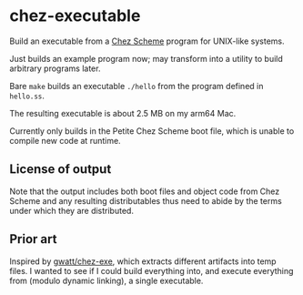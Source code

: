 # chez-executable

Build an executable from a [Chez Scheme](https://github.com/cisco/ChezScheme)
program for UNIX-like systems.

Just builds an example program now; may transform into a utility to build
arbitrary programs later.

Bare `make` builds an executable `./hello` from the program defined in
`hello.ss`.

The resulting executable is about 2.5 MB on my arm64 Mac.

Currently only builds in the Petite Chez Scheme boot file, which is unable to
compile new code at runtime.

## License of output

Note that the output includes both boot files and object code from Chez Scheme
and any resulting distributables thus need to abide by the terms under which
they are distributed.

## Prior art

Inspired by [gwatt/chez-exe](https://github.com/gwatt/chez-exe), which extracts
different artifacts into temp files. I wanted to see if I could build
everything into, and execute everything from (modulo dynamic linking), a single
executable.
